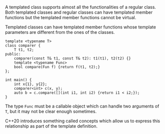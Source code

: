 
A templated class supports almost all the functionalities of a regular class. Both templated classes and regular classes can have templated member functions but the templated member functions cannot be virtual.

Templated classes can have templated member functions whose template parameters are different from the ones of the classes.
```
template <typename T>
class comparer {
	T t1, t2;
public:
	comparer(const T& t1, const T& t2): t1(t1), t2(t2) {}
	template <typename Func>
	bool compare(Fun f) {return f(t1, t2);}
};

int main() {
	int x{1}, y{2};
	comparer<int> c(x, y);
	auto b = c.compare([](int i1, int i2) {return i1 < i2;});
}
```
The type `Func` must be a callable object which can handle two arguments of `T`, but it may not be clear enough sometimes.

C++20 introduces something called concepts which allow us to express this relationship as part of the template definition.